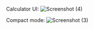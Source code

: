 Calculator UI: 
![Screenshot (4)](https://github.com/RaySD03/MauiCalculator/assets/113494325/682cb628-dd08-4001-9ca5-0852c9a181c0)


Compact mode:
![Screenshot (3)](https://github.com/RaySD03/MauiCalculator/assets/113494325/4d6c0999-32a9-4179-b82c-31d57e6a68b6)
